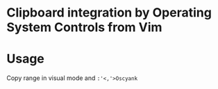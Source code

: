 Clipboard integration by Operating System Controls from Vim
=============================================================

Usage
=============
 Copy range in visual mode and `:'<,'>Oscyank`

